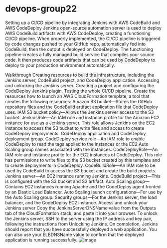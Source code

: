 # devops-group22
Setting up a CI/CD pipeline by integrating Jenkins with AWS CodeBuild and AWS CodeDeploy
Jenkins open-source automation server is used to deploy AWS CodeBuild artifacts with AWS CodeDeploy, creating a functioning CI/CD pipeline. When properly implemented, the CI/CD pipeline is triggered by code changes pushed to your GitHub repo, automatically fed into CodeBuild, then the output is deployed on CodeDeploy.
The functioning pipeline creates a fully managed build service that compiles your source code. It then produces code artifacts that can be used by CodeDeploy to deploy to your production environment automatically.

Walkthrough
Creating resources to build the infrastructure, including the Jenkins server, CodeBuild project, and CodeDeploy application.
Accessing and unlocking the Jenkins server.
Creating a project and configuring the CodeDeploy Jenkins plugin.
Testing the whole CI/CD pipeline.
Create the resources
how to launch an AWS CloudFormation template, a tool that creates the following resources:
Amazon S3 bucket—Stores the GitHub repository files and the CodeBuild artifact application file that CodeDeploy uses. IAM S3 bucket policy—Allows the Jenkins server access to the S3 bucket. JenkinsRole—An IAM role and instance profile for the Amazon EC2 instance for use as a Jenkins server. This role allows Jenkins on the EC2 instance to access the S3 bucket to write files and access to create CodeDeploy deployments. CodeDeploy application and CodeDeploy deployment group. CodeDeploy service role—An IAM role to enable CodeDeploy to read the tags applied to the instances or the EC2 Auto Scaling group names associated with the instances. CodeDeployRole—An IAM role and instance profile for the EC2 instances of CodeDeploy. This role has permissions to write files to the S3 bucket created by this template and to create deployments in CodeDeploy. CodeBuildRole—An IAM role to be used by CodeBuild to access the S3 bucket and create the build projects. Jenkins server—An EC2 instance running Jenkins. CodeBuild project—This is configured with the S3 bucket and S3 artifact. Auto Scaling group—Contains EC2 instances running Apache and the CodeDeploy agent fronted by an Elastic Load Balancer. Auto Scaling launch configurations—For use by the Auto Scaling group. Security groups—For the Jenkins server, the load balancer, and the CodeDeploy EC2 instance.
Access and unlock your Jenkins server
Copy the JenkinsServerDNSName value from the Outputs tab of the CloudFormation stack, and paste it into your browser.
To unlock the Jenkins server, SSH to the server using the IP address and key pair, following the instructions from Unlocking Jenkins.
On completion, Jenkins should report that you have successfully deployed a web application. You can also use your ELBDNSName value to confirm that the deployed application is running successfully.
![image](https://user-images.githubusercontent.com/104985374/170319196-5ea9818c-218e-4417-bf7f-7ea54f113e9d.png)
